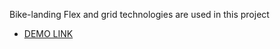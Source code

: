 Bike-landing
Flex and grid technologies are used in this project

- [DEMO LINK](https://Vadym-Prydatok.github.io/bike_landing/)
